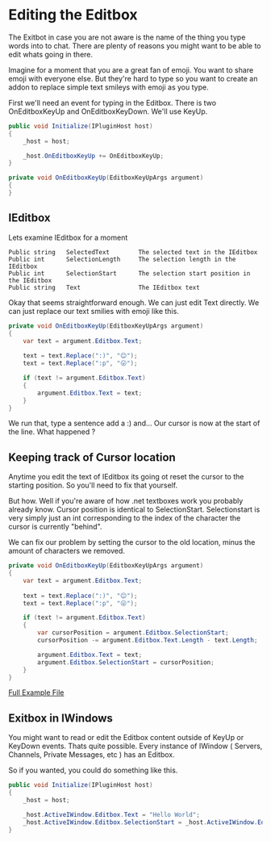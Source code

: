 # Editing the Editbox

The Exitbot in case you are not aware is the name of the thing you type words into to chat. There are plenty of reasons you might want to be able to edit whats going in there. 

Imagine for a moment that you are a great fan of emoji. You want to share emoji with everyone else. But they're hard to type so you want to create an addon to replace simple text smileys with emoji as you type.

First we'll need an event for typing in the Editbox. There is two OnEditboxKeyUp and OnEditboxKeyDown. We'll use KeyUp.

```c#
public void Initialize(IPluginHost host)
{
    _host = host;

    _host.OnEditboxKeyUp += OnEditboxKeyUp;
}

private void OnEditboxKeyUp(EditboxKeyUpArgs argument)
{    
}
```

## IEditbox

Lets examine IEditbox for a moment

```
Public string   SelectedText        The selected text in the IEditbox
Public int      SelectionLength     The selection length in the IEditbox
Public int      SelectionStart	    The selection start position in the IEditbox
Public string   Text	            The IEditbox text 
```

Okay that seems straightforward enough. We can just edit Text directly. We can just replace our text smilies with emoji like this.

```c#
private void OnEditboxKeyUp(EditboxKeyUpArgs argument)
{
    var text = argument.Editbox.Text;
    
    text = text.Replace(":)", "😊");
    text = text.Replace(":p", "😛");

    if (text != argument.Editbox.Text)
    {
        argument.Editbox.Text = text;
    }            
}
```

We run that, type a sentence add a :) and... Our cursor is now at the start of the line. What happened ?

## Keeping track of Cursor location

Anytime you edit the text of IEditbox its going ot reset the cursor to the starting position. So you'll need to fix that yourself. 

But how. Well if you're aware of how .net textboxes work you probably already know. Cursor position is identical to SelectionStart. Selectionstart is very simply just an int corresponding to the index of the character the cursor is currently "behind".

We can fix our problem by setting the cursor to the old location, minus the amount of characters we removed. 


```c#
private void OnEditboxKeyUp(EditboxKeyUpArgs argument)
{
    var text = argument.Editbox.Text;
    
    text = text.Replace(":)", "😊");
    text = text.Replace(":p", "😛");

    if (text != argument.Editbox.Text)
    {
        var cursorPosition = argument.Editbox.SelectionStart;
        cursorPosition -= argument.Editbox.Text.Length - text.Length;

        argument.Editbox.Text = text;
        argument.Editbox.SelectionStart = cursorPosition;
    }          
}
```
[Full Example File](SmilyBox.cs)

## Exitbox in IWindows

You might want to read or edit the Editbox content outside of KeyUp or KeyDown events. Thats quite possible. Every instance of IWindow ( Servers, Channels, Private Messages, etc ) has an Editbox.

So if you wanted, you could do something like this.

```c#
public void Initialize(IPluginHost host)
{
    _host = host;

    _host.ActiveIWindow.Editbox.Text = "Hello World";
    _host.ActiveIWindow.Editbox.SelectionStart = _host.ActiveIWindow.Editbox.Text.Length;
}
```